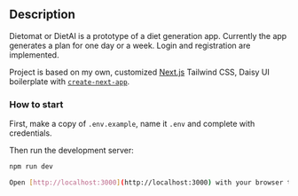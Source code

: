 ## Description

Dietomat or DietAI is a prototype of a diet generation app.
Currently the app generates a plan for one day or a week.
Login and registration are implemented.

Project is based on my own, customized [Next.js](https://nextjs.org/) Tailwind CSS, Daisy UI boilerplate with [`create-next-app`](https://github.com/vercel/next.js/tree/canary/packages/create-next-app).

### How to start

First, make a copy of `.env.example`, name it `.env` and complete with credentials.

Then run the development server:

```bash
npm run dev

Open [http://localhost:3000](http://localhost:3000) with your browser to see the result.
```
